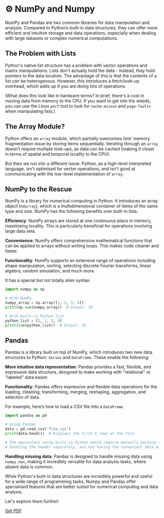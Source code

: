 # ⚙️ NumPy and Numpy

NumPy and Pandas are two common libraries for data manipulation and analysis. Compared to Python’s built-in data structures, they can offer more efficient and intuitive storage and data operations, especially when dealing with large datasets or complex numerical computations. 

## The Problem with Lists

Python's native list structure has a problem with vector operations and matrix manipulations. Lists don't actually hold the data - instead, they hold pointers to the data location. The advantage of this is that the contents of a list can be heterogenous. However, this introduces a fetch/look-up overhead, which adds up if you are doing lots of operations.

(What does this look like in hardware terms? In brief, there's a cost in moving data from memory to the CPU. If you want to get into the weeds, you can use the Linux `perf` tool to look for `cache-misses` and `page-faults` when manipulating lists.)

## The Array Module?

Python offers an `array` module, which partially overcomes lists’ memory fragmentation issue by storing items sequentially. Iterating through an `array` doesn't require multiple look-ups, as data can be cached (making it closer in terms of spatial and temporal locality to the CPU). 

But then we run into a different issue: Python, as a high-level interpreted language, isn't optimised for vector operations, and isn't good at communicating with the low-level implementation of `array`.

## NumPy to the Rescue

NumPy is a library for numerical computing in Python. It introduces an array object (`ndarray`), which is a multidimensional container of items of the same type and size. NumPy has the following benefits over built-in lists:

**Efficiency**: NumPy arrays are stored at one continuous place in memory, maximising locality. This is particularly beneficial for operations involving large data sets.

**Convenience**: NumPy offers comprehensive mathematical functions that can be applied to arrays without writing loops. This makes code cleaner and faster.

**Functionality**: NumPy supports an extensive range of operations including shape manipulation, sorting, selecting discrete Fourier transforms, linear algebra, random simulation, and much more.

It has a special but not totally alien syntax:

```python
import numpy as np

# With NumPy
numpy_array = np.array([1, 2, 3, 4])
print(np.sum(numpy_array))  # Output: 10

# With built-in Python list
python_list = [1, 2, 3, 4]
print(sum(python_list))  # Output: 10
```

## Pandas

Pandas is a library built on top of NumPy, which introduces two new data structures to Python: `Series` and `DataFrame`. These enable the following:

**More intuitive data representation**: Pandas provides a fast, flexible, and expressive data structure, designed to make working with "relational" or "labeled" data easier.

**Functionality**: Pandas offers expressive and flexible data operations for the loading, cleaning, transforming, merging, reshaping, aggregation, and selection of data.

For example, here’s how to load a CSV file into a `DataFrame`

```python
import pandas as pd

# Using Pandas
data = pd.read_csv('file.csv')
print(data.head())  # Displays the first 5 rows of the file

# The equivalent using built-in Python would require manually parsing the CSV file into lists or dictionaries,
# handling the header separately, and not having the convenient data manipulation functions that Pandas offers.
```

**Handling missing data**: Pandas is designed to handle missing data using `numpy.nan`, making it incredibly versatile for data analysis tasks, where absent data is common. 

While Python's built-in data structures are incredibly powerful and useful for a wide range of programming tasks, Numpy and Pandas offer specialised features that are better suited for numerical computing and data analysis. 

Let's explore them further!




[Get PDF](https://makepythonfaster.gumroad.com/l/get)
